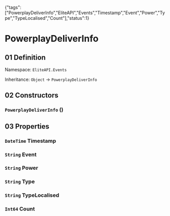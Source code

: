 {"tags":["PowerplayDeliverInfo","EliteAPI","Events","Timestamp","Event","Power","Type","TypeLocalised","Count"],"status":1}

# PowerplayDeliverInfo

## 01 Definition

Namespace: `EliteAPI.Events`

Inheritance: `Object` → `PowerplayDeliverInfo`

## 02 Constructors

### `PowerplayDeliverInfo` ()

## 03 Properties

### `DateTime` Timestamp

### `String` Event

### `String` Power

### `String` Type

### `String` TypeLocalised

### `Int64` Count

